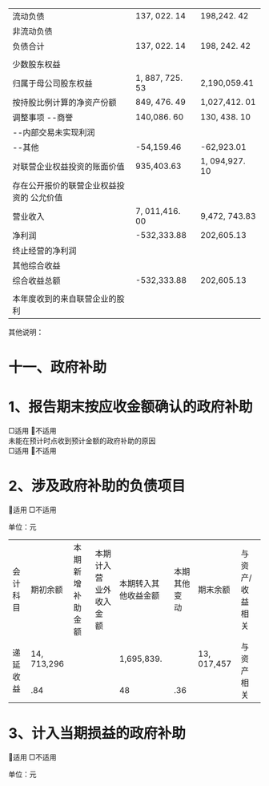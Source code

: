 <html><body><table><tr><td>流动负债</td><td>137, 022. 14</td><td>198,242. 42</td></tr><tr><td>非流动负债</td><td></td><td></td></tr><tr><td>负债合计</td><td>137, 022. 14</td><td>198, 242. 42</td></tr><tr><td></td><td></td><td></td></tr><tr><td>少数股东权益</td><td></td><td></td></tr><tr><td>归属于母公司股东权益</td><td>1, 887, 725. 53</td><td>2,190,059.41</td></tr><tr><td>按持股比例计算的净资产份额</td><td>849, 476. 49</td><td>1,027,412. 01</td></tr><tr><td>调整事项 --商誉</td><td>140,086. 60</td><td>130, 438. 10</td></tr><tr><td>--内部交易未实现利润</td><td></td><td></td></tr><tr><td>--其他</td><td>-54,159.46</td><td>-62,923.01</td></tr><tr><td>对联营企业权益投资的账面价值</td><td>935,403.63</td><td>1, 094,927. 10</td></tr><tr><td>存在公开报价的联营企业权益投资的 公允价值</td><td></td><td></td></tr><tr><td>营业收入</td><td>7, 011,416. 00</td><td>9,472, 743.83</td></tr><tr><td>净利润</td><td>-532,333.88</td><td>202,605.13</td></tr><tr><td>终止经营的净利润</td><td></td><td></td></tr><tr><td>其他综合收益</td><td></td><td></td></tr><tr><td>综合收益总额</td><td>-532,333.88</td><td>202,605.13</td></tr><tr><td></td><td></td><td></td></tr><tr><td>本年度收到的来自联营企业的股利</td><td></td><td></td></tr></table></body></html>

其他说明：  

# 十一、政府补助  

# 1、报告期末按应收金额确认的政府补助  

□适用 不适用  
未能在预计时点收到预计金额的政府补助的原因  
□适用 不适用  

# 2、涉及政府补助的负债项目  

适用 □不适用  

单位：元  


<html><body><table><tr><td>会计科目</td><td>期初余额</td><td>本期新增补 助金额</td><td>本期计入营 业外收入金 额</td><td>本期转入其 他收益金额</td><td>本期其他变 动</td><td>期末余额</td><td>与资产/收 益相关</td></tr><tr><td rowspan="2">递延收益</td><td>14, 713,296</td><td></td><td></td><td>1,695,839.</td><td></td><td>13, 017,457</td><td rowspan="2">与资产相关</td></tr><tr><td>.84</td><td></td><td></td><td>48</td><td>.36</td></tr></table></body></html>  

# 3、计入当期损益的政府补助  

适用 □不适用  

单位：元  